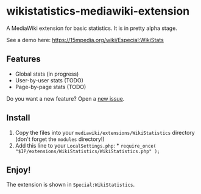 # wikistatistics-mediawiki-extension

A MediaWiki extension for basic statistics. It is in pretty alpha stage.

See a demo here: https://15mpedia.org/wiki/Especial:WikiStats

## Features

* Global stats (in progress)
* User-by-user stats (TODO)
* Page-by-page stats (TODO)

Do you want a new feature? Open a [new issue](https://github.com/emijrp/wikistatistics-mediawiki-extension/issues).

## Install

  1. Copy the files into your `mediawiki/extensions/WikiStatistics` directory (don't forget the `modules` directory!)
  2. Add this line to your `LocalSettings.php`:
    * `require_once( "$IP/extensions/WikiStatistics/WikiStatistics.php" );`

## Enjoy!

The extension is shown in `Special:WikiStatistics`.
